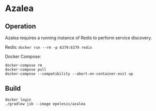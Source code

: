 # Azalea

## Operation
Azalea requires a running instance of Redis to perform service discovery.

Redis: `docker run --rm -p 6379:6379 redis`

Docker Compose:
```
docker-compose rm
docker-compose pull
docker-compose --compatibility --abort-on-container-exit up
```

## Build
```
docker login
./gradlew jib --image epelesis/azalea
```

